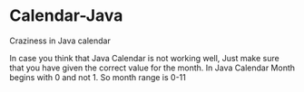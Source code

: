 Calendar-Java
=============

Craziness in Java calendar

In case you think that Java Calendar is not working well, Just make sure that you have given the correct value for the month. In Java Calendar Month begins with 0 and not 1. So month range is 0-11
